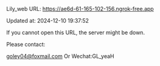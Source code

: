 Lily_web URL: https://ae6d-61-165-102-156.ngrok-free.app

Updated at: 2024-12-10 19:37:52

If you cannot open this URL, the server might be down.

Please contact: 

goley04@foxmail.com Or Wechat:GL_yeaH